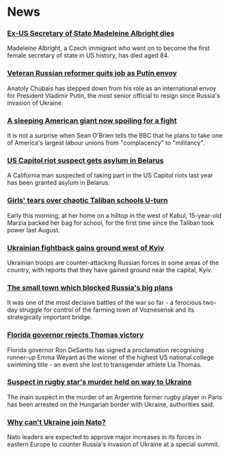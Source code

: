 # News
### [Ex-US Secretary of State Madeleine Albright dies](https://www.bbc.com/news/world-us-canada-60855139)
Madeleine Albright, a Czech immigrant who went on to become the first female secretary of state in US history, has died aged 84. 
### [Veteran Russian reformer quits job as Putin envoy](https://www.bbc.com/news/world-europe-60849918)
Anatoly Chubais has stepped down from his role as an international envoy for President Vladimir Putin, the most senior official to resign since Russia's invasion of Ukraine.
### [A sleeping American giant now spoiling for a fight](https://www.bbc.com/news/world-us-canada-60818241)
It is not a surprise when Sean O'Brien tells the BBC that he plans to take one of America's largest labour unions from "complacency" to "militancy".
### [US Capitol riot suspect gets asylum in Belarus](https://www.bbc.com/news/world-us-canada-60843262)
A California man suspected of taking part in the US Capitol riots last year has been granted asylum in Belarus.
### [Girls' tears over chaotic Taliban schools U-turn](https://www.bbc.com/news/world-asia-60848649)
Early this morning, at her home on a hilltop in the west of Kabul, 15-year-old Marzia packed her bag for school, for the first time since the Taliban took power last August. 
### [Ukrainian fightback gains ground west of Kyiv](https://www.bbc.com/news/world-europe-60847188)
Ukrainian troops are counter-attacking Russian forces in some areas of the country, with reports that they have gained ground near the capital, Kyiv.
### [The small town which blocked Russia's big plans](https://www.bbc.com/news/world-europe-60840081)
It was one of the most decisive battles of the war so far - a ferocious two-day struggle for control of the farming town of Voznesensk and its strategically important bridge. 
### [Florida governor rejects Thomas victory](https://www.bbc.com/sport/swimming/60842863)
Florida governor Ron DeSantis has signed a proclamation recognising runner-up Emma Weyant as the winner of the highest US national college swimming title - an event she lost to transgender athlete Lia Thomas.
### [Suspect in rugby star's murder held on way to Ukraine](https://www.bbc.com/news/world-europe-60853542)
The main suspect in the murder of an Argentine former rugby player in Paris has been arrested on the Hungarian border with Ukraine, authorities said.
### [Why can't Ukraine join Nato?](https://www.bbc.com/news/world-europe-18023383)
Nato leaders are expected to approve major increases in its forces in eastern Europe to counter Russia's invasion of Ukraine at a special summit. 
